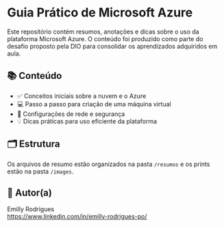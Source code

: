 # Guia Prático de Microsoft Azure

Este repositório contém resumos, anotações e dicas sobre o uso da plataforma Microsoft Azure. O conteúdo foi produzido como parte do desafio proposto pela DIO para consolidar os aprendizados adquiridos em aula.

## 📚 Conteúdo

- ✅ Conceitos iniciais sobre a nuvem e o Azure
- 💻 Passo a passo para criação de uma máquina virtual
- 🔐 Configurações de rede e segurança
- 💡 Dicas práticas para uso eficiente da plataforma

## 🗂 Estrutura

Os arquivos de resumo estão organizados na pasta `/resumos` e os prints estão na pasta `/images`.

## 👤 Autor(a)

Emilly Rodrigues  
https://www.linkedin.com/in/emilly-rodrigues-po/
